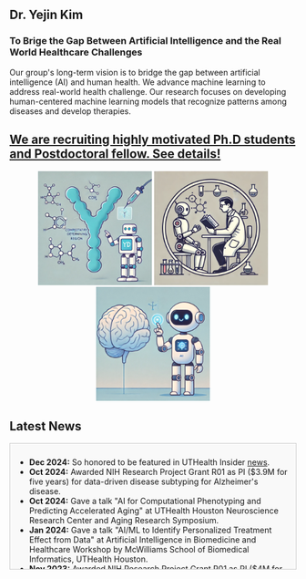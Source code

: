 ## Dr. Yejin Kim

### To Brige the Gap Between Artificial Intelligence and the Real World Healthcare Challenges

Our group's long-term vision is to bridge the gap between artificial intelligence (AI) and human health. We advance machine learning to address real-world health challenge. Our research focuses on developing human-centered machine learning models that recognize patterns among diseases and develop therapies.

[**We are recruiting highly motivated Ph.D students and Postdoctoral fellow. See details!**](opportunities)
---

<p align="center">
  <img src="assets/images/antibody.png" alt="antibody" width="200"/>
  <img src="assets/images/llm.png" alt="llm" width="200"/>
  <img src="assets/images/brain.png" alt="brain" width="200"/>
</p>


## Latest News

<div style="max-height: 200px; overflow-y: auto; border: 1px solid #ccc; padding: 10px; background-color: #f9f9f9;">
  <ul>
    <li><strong>Dec 2024:</strong> So honored to be featured in UTHealth Insider <a href="https://www.linkedin.com/feed/update/urn:li:activity:7274468512646017024/">news</a>.</li>
    <li><strong>Oct 2024:</strong> Awarded NIH Research Project Grant R01 as PI ($3.9M for five years) for data-driven disease subtyping for Alzheimer's disease.</li>
    <li><strong>Oct 2024:</strong> Gave a talk "AI for Computational Phenotyping and Predicting Accelerated Aging" at UTHealth Houston Neuroscience Research Center and Aging Research Symposium.</li>
    <li><strong>Jan 2024:</strong> Gave a talk "AI/ML to Identify Personalized Treatment Effect from Data" at Artificial Intelligence in Biomedicine and Healthcare Workshop by McWilliams School of Biomedical Informatics, UTHealth Houston.</li>
    <li><strong>Nov 2023:</strong> Awarded NIH Research Project Grant R01 as PI ($4M for five years) on federated learning for multiple clinical data.</li>
    <li><strong>Aug 2023:</strong> Our work, <a href="https://arxiv.org/abs/2304.10946">CancerGPT</a>, was invited for a talk at <a href="https://www.pathai.com">PathAI</a>.</li>
    <li><strong>May 2023:</strong> Gave an invited talk at <a href="https://www2023.thewebconf.org">The Web Conference 2023 Health Day</a>.</li>
    <li><strong>Mar 2023:</strong> Gave an invited talk at BERD Core, UTHealth McGovern Medical School, and Data Science Core at SBMI.</li>
    <li><strong>Mar 2023:</strong> Honored to serve as a grant review panelist for United Kingdom Research and Innovation.</li>
    <li><strong>Nov 2022:</strong> Served as a grant review panelist for AI in Healthcare (Fonds de recherche du Québec & Ministry of Innovation, Science & Technology - Israel).</li>
    <li><strong>Nov 2022:</strong> Gave a talk at <a href="https://www.aihealthconference.com">AI in Health Conference</a>, organized by Rice Ken Kennedy Institute.</li>
    <li><strong>Sep 2022:</strong> Our vaccine and Alzheimer's study was invited to testify before the U.S. Department of Health & Human Services.</li>
    <li><strong>Jan 2021:</strong> Top 10% most cited <i>PLoS One</i> article in 2016 <a href="http://journals.plos.org/plosone/article?id=10.1371/journal.pone.0159788">[paper]</a>.</li>
    <li><strong>Jul 2020:</strong> Selected as an AAIC 2020 Highlighted Poster.</li>
    <li><strong>Jul 2020:</strong> Our team's vaccine and Alzheimer's study was covered by <a href="https://www.npr.org/sections/health-shots/2020/07/27/894731147/flu-shot-and-pneumonia-vaccine-might-reduce-alzheimers-risk-research-shows">NPR</a>, <a href="https://www.cnn.com/2020/07/27/health/flu-pneumonia-shot-lowers-alzheimers-risk-wellness/index.html">CNN</a>, and <a href="https://www.sciencedaily.com/releases/2022/06/220624123814.htm">ScienceDaily</a>.</li>
    <li><strong>Apr 2020:</strong> Ranked 2nd in the International <a href="https://www.synapse.org/#!Synapse:syn20940518/wiki/596265">DREAM Challenge for Drug Repurposing</a>.</li>
    <li><strong>Jan 2020:</strong> Served as a grant review panelist for <a href="https://www.fnr.lu/international-cooperation/nsf/">Luxembourg National Science Foundation</a>.</li>
    <li><strong>Nov 2020:</strong> Gave a talk at <a href="https://www.aihealthconference.com">AI in Health Conference</a>, organized by Rice Ken Kennedy Institute.</li>
    <li><strong>Sep 2019:</strong> Initiated the <a href="https://sbmi.uth.edu/datathon/">SBMI Datathon Series</a> as an organizer.</li>
    <li><strong>Sep 2019:</strong> Awarded Robert Wood Johnson Foundation Health Data 4 Action grant as PI.</li>
  </ul>
</div>
  





